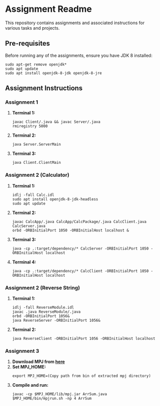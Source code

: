 <!DOCTYPE html>
<html lang="en">
<head>
<meta charset="UTF-8">
<meta name="viewport" content="width=device-width, initial-scale=1.0">
<title>Assignment Readme</title>
</head>
<body>

<h1>Assignment Readme</h1>

<p>This repository contains assignments and associated instructions for various tasks and projects.</p>

<h2>Pre-requisites</h2>

<p>Before running any of the assignments, ensure you have JDK 8 installed:</p>

<pre><code>sudo apt-get remove openjdk*
sudo apt update
sudo apt install openjdk-8-jdk openjdk-8-jre
</code></pre>

<h2>Assignment Instructions</h2>

<h3>Assignment 1</h3>

<ol>
<li><strong>Terminal 1:</strong></li>
<pre><code>javac Client/.java &amp;&amp; javac Server/.java
rmiregistry 5000
</code></pre>

<li><strong>Terminal 2:</strong></li>
<pre><code>java Server.ServerMain
</code></pre>

<li><strong>Terminal 3:</strong></li>
<pre><code>java Client.ClientMain
</code></pre>
</ol>

<h3>Assignment 2 (Calculator)</h3>

<ol>
<li><strong>Terminal 1:</strong></li>
<pre><code>idlj -fall Calc.idl
sudo apt install openjdk-8-jdk-headless
sudo apt update
</code></pre>

<li><strong>Terminal 2:</strong></li>
<pre><code>javac CalcApp/.java CalcApp/CalcPackage/.java CalcClient.java CalcServer.java
orbd -ORBInitialPort 1050 -ORBInitialHost localhost &amp;
</code></pre>

<li><strong>Terminal 3:</strong></li>
<pre><code>java -cp .:target/dependency/* CalcServer -ORBInitialPort 1050 -ORBInitialHost localhost
</code></pre>

<li><strong>Terminal 4:</strong></li>
<pre><code>java -cp .:target/dependency/* CalcClient -ORBInitialPort 1050 -ORBInitialHost localhost
</code></pre>
</ol>

<h3>Assignment 2 (Reverse String)</h3>

<ol>
<li><strong>Terminal 1:</strong></li>
<pre><code>idlj -fall ReverseModule.idl
javac .java ReverseModule/.java
orbd -ORBInitialPort 1056&amp;
java ReverseServer -ORBInitialPort 1056&amp;
</code></pre>

<li><strong>Terminal 2:</strong></li>
<pre><code>java ReverseClient -ORBInitialPort 1056 -ORBInitialHost localhost
</code></pre>
</ol>

<h3>Assignment 3</h3>

<ol>
<li><strong>Download MPJ from <a href="https://sourceforge.net/projects/mpjexpress/files/releases/mpj-v0_44.tar.gz/download">here</a></strong></li>

<li><strong>Set MPJ_HOME:</strong></li>
<pre><code>export MPJ_HOME=(Copy path from bin of extracted mpj directory)
</code></pre>

<li><strong>Compile and run:</strong></li>
<pre><code>javac -cp $MPJ_HOME/lib/mpj.jar ArrSum.java
$MPJ_HOME/bin/mpjrun.sh -np 4 ArrSum
</code></pre>
</ol>

<!-- Add other assignments here -->

</body>
</html>
